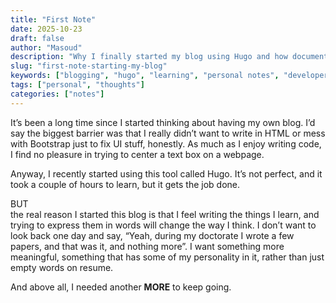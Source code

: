 ```yaml
---
title: "First Note"
date: 2025-10-23
draft: false
author: "Masoud"
description: "Why I finally started my blog using Hugo and how documenting what I learn helps me think better."
slug: "first-note-starting-my-blog"
keywords: ["blogging", "hugo", "learning", "personal notes", "developer life"]
tags: ["personal", "thoughts"]
categories: ["notes"]
---
```


It’s been a long time since I started thinking about having my own blog.
I’d say the biggest barrier was that I really didn’t want to write in HTML or mess with Bootstrap just to fix UI stuff, honestly. As much as I enjoy writing code, I find no pleasure in trying to center a text box on a webpage.

Anyway, I recently started using this tool called Hugo. It’s not perfect, and it took a couple of hours to learn, but it gets the job done.

BUT  
the real reason I started this blog is that I feel writing the things I learn, and trying to express them in words will change the way I think.
I don’t want to look back one day and say, “Yeah, during my doctorate I wrote a few papers, and that was it, and nothing more”. I want something more meaningful, something that has some of my personality in it, rather than just empty words on resume.

And above all, I needed another **MORE** to keep going.